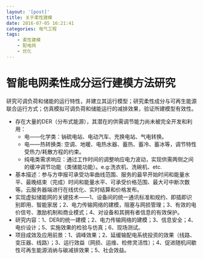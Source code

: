 ```yaml
---
layout: '[post]'
title: 关于柔性建模
date: 2016-07-05 16:21:41
categories: 电气工程
tags:
    - 柔性建模
    - 配电网
    - 优化
---
```

# 智能电网柔性成分运行建模方法研究
研究可调负荷和储能的运行特性，并建立其运行模型；研究柔性成分与可再生能源联合运行方式；仿真模拟可调负荷和储能运行的减排效果，验证所建模型有效性。
<!-- more -->
- 存在大量的DER（分布式能源），其潜在的供需调节能力尚未被完全开发和利用：
   - 电――化学类：钠硫电站、电动汽车、充换电站、气电转换。
   - 电――热转换类: 空调、地暖、电热水器、蓄热、蓄冷、蓄冰等，调节特性受热力/耗散方程的约束。
   - 纯电类需求响应：通过工作时间的调整响应电力波动，实现供需两侧之间的缓冲调节功能（类储能功能）。e.g:洗衣机、洗碗机、etc.
- 基本描述：参与方申报可承受功率曲线范围、服务的最早开始时间和能量水平、最晚结束（完成）时间和能量水平、可承受价格范围、最大可中断次数等。云服务器端进行在线优化、实时结算和价格发布。
- 实现虚拟储能网的关键技术――1、设备间的统一通讯标准和规约、即插即识别即用、智能家居；2、电力传输网络的建模，阻塞与网损管理；3、有效的电价信号、激励机制和商业模式；4、对设备和其拥有者信息的有效保护。
- 研究内容：1、DER的统一建模；2、电力传输网络的建模；3、信息安全；4、电价设计；5、实施效果的检验与仿真；6、现场测试。
- 项目成效及应用前景：1、调峰效果；2、延缓输配电系统投资的效果（线路、变压器、线路）；3、运行效益（网损、运维、检修灵活性）；4、促进随机间歇性可再生能源消纳与碳减排效果；5、社会效益。
